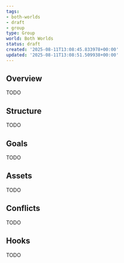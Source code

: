 ```yaml
---
tags:
- both-worlds
- draft
- group
type: Group
world: Both Worlds
status: draft
created: '2025-08-11T13:08:45.833978+00:00'
updated: '2025-08-11T13:08:51.509938+00:00'
---
```




## Overview

TODO
## Structure

TODO
## Goals

TODO
## Assets

TODO
## Conflicts

TODO
## Hooks

TODO
